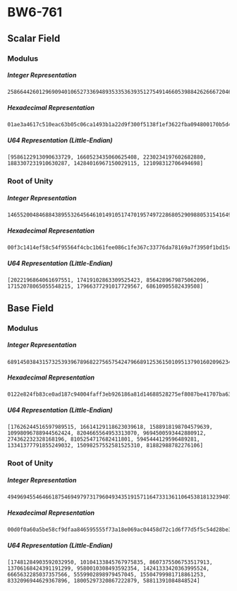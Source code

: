 # BW6-761

## Scalar Field

### Modulus

##### Integer Representation
```
258664426012969094010652733694893533536393512754914660539884262666720468348340822774968888139573360124440321458177
```

##### Hexadecimal Representation
```
01ae3a4617c510eac63b05c06ca1493b1a22d9f300f5138f1ef3622fba094800170b5d44300000008508c00000000001
```

##### U64 Representation (Little-Endian)
```
[9586122913090633729, 1660523435060625408, 2230234197602682880, 1883307231910630287, 14284016967150029115, 121098312706494698]
```

### Root of Unity

##### Integer Representation
```
146552004846884389553264564610149105174701957497228680529098805315416492923550540437026734404078567406251254115855
```

##### Hexadecimal Representation
```
00f3c1414ef58c54f95564f4cbc1b61fee086c1fe367c33776da78169a7f3950f1bd15c3898dd1af1c104955744e6e0f
```

##### U64 Representation (Little-Endian)
```
[2022196864061697551, 17419102863309525423, 8564289679875062096, 17152078065055548215, 17966377291017729567, 68610905582439508]
```

## Base Field

### Modulus

##### Integer Representation
```
6891450384315732539396789682275657542479668912536150109513790160209623422243491736087683183289411687640864567753786613451161759120554247759349511699125301598951605099378508850372543631423596795951899700429969112842764913119068299
```

##### Hexadecimal Representation
```
0122e824fb83ce0ad187c94004faff3eb926186a81d14688528275ef8087be41707ba638e584e91903cebaff25b423048689c8ed12f9fd9071dcd3dc73ebff2e98a116c25667a8f8160cf8aeeaf0a437e6913e6870000082f49d00000000008b
```

##### U64 Representation (Little-Endian)
```
[17626244516597989515, 16614129118623039618, 1588918198704579639, 10998096788944562424, 8204665564953313070, 9694500593442880912, 274362232328168196, 8105254717682411801, 5945444129596489281, 13341377791855249032, 15098257552581525310, 81882988782276106]
```

### Root of Unity

##### Integer Representation
```
4949694554646618754694979731796049343519157116473313611064538181323940740652246024937990594760563456347661615224701433790977517130445602168702368961137022158607776438693094633929575070134431059866333103456550751572023511093377718
```

##### Hexadecimal Representation
```
00d0f0a60a5be58cf9dfaa846595555f73a18e069ac04458d72c1d6f77d5f5c54d28be3a9f55c8155c81153f4906e9fec5a3614ac0b1d98484f3089e56574722be36179047832b0377738a6b6870f9598c391832e000739bf29a000000007ab6
```

##### U64 Representation (Little-Endian)
```
[17481284903592032950, 10104133845767975835, 8607375506753517913, 13706168424391191299, 9580010308493592354, 14241333420363995524, 6665632285037357566, 5559902898979457045, 15504799981718861253, 8332096944629367896, 18005297320867222879, 58811391084848524]
```

